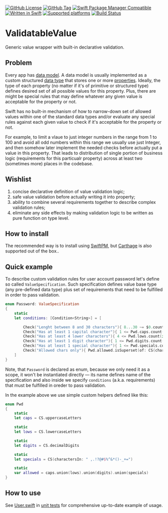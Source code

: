 [![GitHub License](https://img.shields.io/github/license/XCEssentials/ValidatableValue.svg?longCache=true)](LICENSE)
[![GitHub Tag](https://img.shields.io/github/tag/XCEssentials/ValidatableValue.svg?longCache=true)](https://github.com/XCEssentials/ValidatableValue/tags)
[![Swift Package Manager Compatible](https://img.shields.io/badge/SPM-compatible-brightgreen.svg?longCache=true)](Package.swift)
[![Written in Swift](https://img.shields.io/badge/Swift-5.3-orange.svg?longCache=true)](https://swift.org)
[![Supported platforms](https://img.shields.io/badge/platforms-macOS%20%7C%20iOS%20%7C%20tvOS%20%7C%20watchOS%20%7C%20Linux-blue.svg?longCache=true)](Package.swift)
[![Build Status](https://travis-ci.com/XCEssentials/ValidatableValue.svg?branch=master)](https://travis-ci.com/XCEssentials/ValidatableValue)

# ValidatableValue

Generic value wrapper with built-in declarative validation.

## Problem

Every app has [data model](https://en.wikipedia.org/wiki/Data_model). A data model is usually implemented as a custom structured [data type](https://en.wikipedia.org/wiki/Data_type) that stores one or more [properties](https://en.wikipedia.org/wiki/Property_(programming)). Ideally, the type of each property (no matter if it's of primitive or structured type) defines desired set of all possible values for this property. Plus, there are might be special rules that may define whatever any given value is acceptable for the property or not.

Swift has no built-in mechanism of how to narrow-down set of allowed values within one of the standard data types and/or evaluate any special rules against each given value to check if it's acceptable for the property or not.

For example, to limit a vlaue to just integer numbers in the range from 1 to 100 and avoid all odd numbers within this range we usually use just Integer, and then somehow later implement the needed checks before actually put a value in this property. That leads to distribution of single portion of business logic (requirements for this particualr property) across at least two (sometimes more) places in the codebase.

## Wishlist

1. concise declarative definition of value validation logic;
2. safe value validation before actually writing it into property;
3. ability to combine several requirements together to describe complex validation rules;
4. eliminate any side effects by making validation logic to be written as pure function on type level.

## How to install

The recommended way is to install using [SwiftPM](https://swift.org/package-manager/), but [Carthage](https://github.com/Carthage/Carthage) is also supported out of the box..

## Quick example

To describe custom validation rules for user account password let's define so called `ValueSpecification`. Such specification defines value base type (any pre-defined data type) plus set of requirements that need to be fulfilled in order to pass validation.

```swift
enum Password: ValueSpecification
{
    static
    let conditions: [Condition<String>] = [

        Check("Lenght between 8 and 30 characters"){ 8...30 ~= $0.count },
        Check("Has at least 1 capital character"){ 1 <= Pwd.caps.count(in: $0) },
        Check("Has at least 4 lower characters"){ 4 <= Pwd.lows.count(in: $0) },
        Check("Has at least 1 digit character"){ 1 <= Pwd.digits.count(in: $0) },
        Check("Has at least 1 special character"){ 1 <= Pwd.specials.count(in: $0) },
        Check("Allowed chars only"){ Pwd.allowed.isSuperset(of: CS(charactersIn: $0)) }
    ]
}
```

Note, that `Password` is declared as enum, because we only need it as a scope, it won't be instantiated directly — its name defines name of the specification and also inside we specify `conditions` (a.k.a. requirements) that must be fulfilled in oreder to pass validation.

In the example above we use simple custom helpers defined like this:

```swift
enum Pwd
{
    static
    let caps = CS.uppercaseLetters

    static
    let lows = CS.lowercaseLetters

    static
    let digits = CS.decimalDigits

    static
    let specials = CS(charactersIn: " ,.!?@#$%^&*()-_+=")

    static
    var allowed = caps.union(lows).union(digits).union(specials)
}
```

## How to use

See [User.swift](User.swift) in [unit tests](https://github.com/XCEssentials/ValidatableValue/tree/master/Tests/AllTests) for comprehensive up-to-date example of usage.
